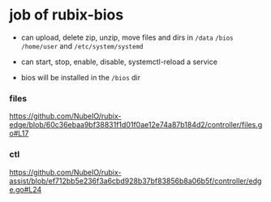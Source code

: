 # job of rubix-bios

- can upload, delete zip, unzip, move files and dirs in `/data` `/bios` `/home/user` and `/etc/system/systemd`
- can start, stop, enable, disable, systemctl-reload a service

- bios will be installed in the `/bios` dir

### files
https://github.com/NubeIO/rubix-edge/blob/60c36ebaa9bf38831f1d01f0ae12e74a87b184d2/controller/files.go#L17


### ctl 
https://github.com/NubeIO/rubix-assist/blob/ef712bb5e236f3a6cbd928b37bf83856b8a06b5f/controller/edge.go#L24
